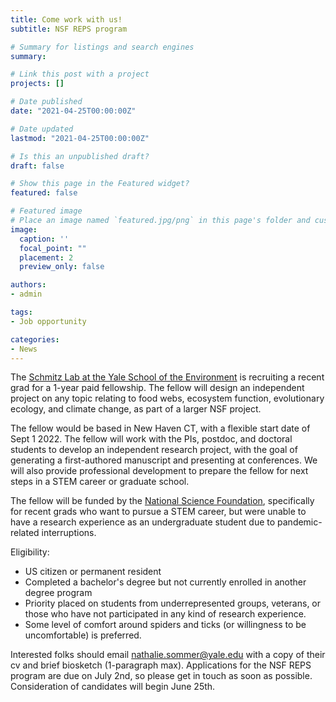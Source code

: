 ```yaml
---
title: Come work with us!
subtitle: NSF REPS program

# Summary for listings and search engines
summary:

# Link this post with a project
projects: []

# Date published
date: "2021-04-25T00:00:00Z"

# Date updated
lastmod: "2021-04-25T00:00:00Z"

# Is this an unpublished draft?
draft: false

# Show this page in the Featured widget?
featured: false

# Featured image
# Place an image named `featured.jpg/png` in this page's folder and customize its options here.
image:
  caption: ''
  focal_point: ""
  placement: 2
  preview_only: false

authors:
- admin

tags:
- Job opportunity

categories:
- News
---
```

The [Schmitz Lab at the Yale School of the Environment](http://schmitz.environment.yale.edu/) is recruiting a recent grad for a 1-year paid fellowship. The fellow will design an independent project on any topic relating to food webs, ecosystem function, evolutionary ecology, and climate change, as part of a larger NSF project. 

The fellow would be based in New Haven CT, with a flexible start date of Sept 1 2022. The fellow will work with the PIs, postdoc, and doctoral students to develop an independent research project, with the goal of generating a first-authored manuscript and presenting at conferences. We will also provide professional development to prepare the fellow for next steps in a STEM career or graduate school.

The fellow will be funded by the [National Science Foundation](https://www.nsf.gov/pubs/2021/nsf21085/nsf21085.pdf), specifically for recent grads who want to pursue a STEM career, but were unable to have a research experience as an undergraduate student due to pandemic-related interruptions.

Eligibility:
- US citizen or permanent resident
- Completed a bachelor's degree but not currently enrolled in another degree program
- Priority placed on students from underrepresented groups, veterans, or those who have not participated in any kind of research experience.
- Some level of comfort around spiders and ticks (or willingness to be uncomfortable) is preferred.

Interested folks should email nathalie.sommer@yale.edu with a copy of their cv and brief biosketch (1-paragraph max). Applications for the NSF REPS program are due on July 2nd, so please get in touch as soon as possible. Consideration of candidates will begin June 25th. 


